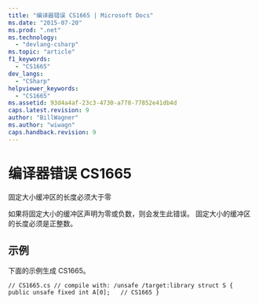 ```yaml
---
title: "编译器错误 CS1665 | Microsoft Docs"
ms.date: "2015-07-20"
ms.prod: ".net"
ms.technology: 
  - "devlang-csharp"
ms.topic: "article"
f1_keywords: 
  - "CS1665"
dev_langs: 
  - "CSharp"
helpviewer_keywords: 
  - "CS1665"
ms.assetid: 93d4a4af-23c3-4730-a778-77852e41db4d
caps.latest.revision: 9
author: "BillWagner"
ms.author: "wiwagn"
caps.handback.revision: 9
---
```

# 编译器错误 CS1665
固定大小缓冲区的长度必须大于零  
  
 如果将固定大小的缓冲区声明为零或负数，则会发生此错误。 固定大小的缓冲区的长度必须是正整数。  
  
## 示例  
 下面的示例生成 CS1665。  
  
```  
// CS1665.cs // compile with: /unsafe /target:library struct S { public unsafe fixed int A[0];   // CS1665 }  
```